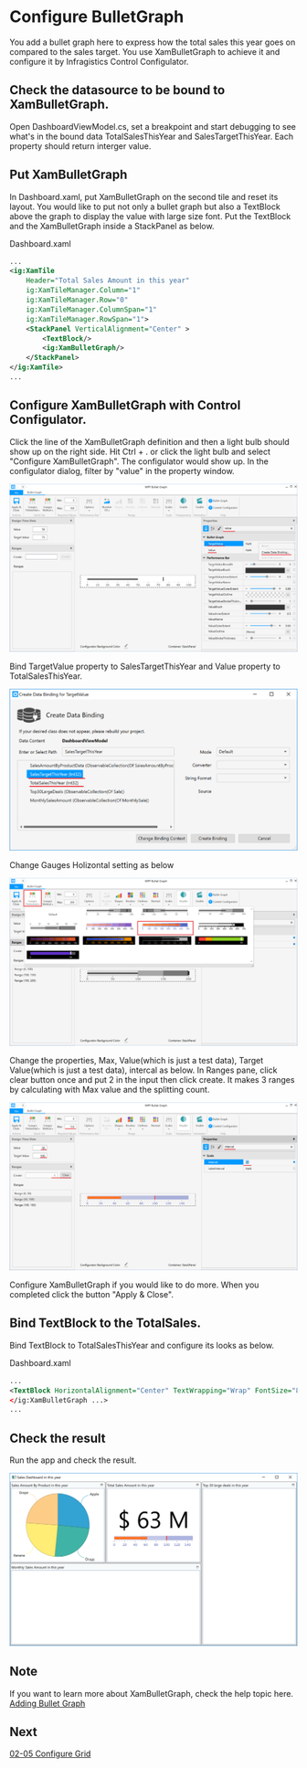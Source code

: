 # Configure BulletGraph

You add a bullet graph here to express how the total sales this year goes on compared to the sales target. You use XamBulletGraph to achieve it and configure it by Infragistics Control Configulator.

## Check the datasource to be bound to XamBulletGraph.

Open DashboardViewModel.cs, set a breakpoint and start debugging to see what's in the bound data TotalSalesThisYear and SalesTargetThisYear. Each property should return interger value.

## Put XamBulletGraph

In Dashboard.xaml, put XamBulletGraph on the second tile and reset its layout. You would like to put not only a bullet graph but also a TextBlock above the graph to display the value with large size font. Put the TextBlock and the XamBulletGraph inside a StackPanel as below.

Dashboard.xaml

```xml
...
<ig:XamTile
    Header="Total Sales Amount in this year"
    ig:XamTileManager.Column="1"
    ig:XamTileManager.Row="0" 
    ig:XamTileManager.ColumnSpan="1"
    ig:XamTileManager.RowSpan="1">
    <StackPanel VerticalAlignment="Center" >
        <TextBlock/>
        <ig:XamBulletGraph/>
    </StackPanel>
</ig:XamTile>
...
```

## Configure XamBulletGraph with Control Configulator.

Click the line of the XamBulletGraph definition and then a light bulb should show up on the right side. Hit Ctrl + . or click the light bulb and select "Configure XamBulletGraph". The configulator would show up. In the configulator dialog, filter by "value" in the property window.

![](../assets/02-04-01.png)

Bind TargetValue property to SalesTargetThisYear and Value property to TotalSalesThisYear.

![](../assets/02-04-02.png)

Change Gauges Holizontal setting as below

![](../assets/02-04-03.png)

Change the properties, Max, Value(which is just a test data), Target Value(which is just a test data), intercal as below. In Ranges pane, click clear button once and put 2 in the input then click create. It makes 3 ranges by calculating with Max value and the splitting count.

![](../assets/02-04-04.png)

Configure XamBulletGraph if you would like to do more. When you completed click the button "Apply & Close".

## Bind TextBlock to the TotalSales.

Bind TextBlock to TotalSalesThisYear and configure its looks as below.

Dashboard.xaml

```xml
...
<TextBlock HorizontalAlignment="Center" TextWrapping="Wrap" FontSize="80" Text="{Binding Path=TotalSalesThisYear, StringFormat= $ {0} M }"/>
</ig:XamBulletGraph ...>
...
```

## Check the result

Run the app and check the result.

![](../assets/02-04-05.png)

## Note
If you want to learn more about XamBulletGraph, check the help topic here.
[Adding Bullet Graph](https://www.infragistics.com/help/wpf/bulletgraph-adding)

## Next
[02-05 Configure Grid](02-05-Configure-Grid.md)
